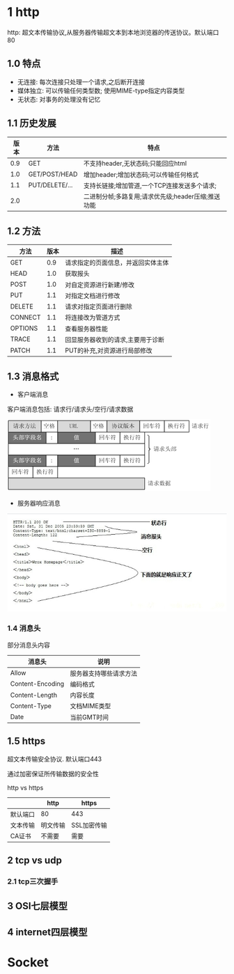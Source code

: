# 1 http

http: 超文本传输协议,从服务器传输超文本到本地浏览器的传送协议。默认端口 80

## 1.0 特点

* 无连接: 每次连接只处理一个请求,之后断开连接
* 媒体独立: 可以传输任何类型数; 使用MIME-type指定内容类型
* 无状态: 对事务的处理没有记忆

## 1.1 历史发展

| 版本 | 方法           | 特点                                               |
| ---- | -------------- | -------------------------------------------------- |
| 0.9  | GET            | 不支持header,无状态码;只能回应html                 |
| 1.0  | GET/POST/HEAD  | 增加header;增加状态码;可以传输任何格式             |
| 1.1  | PUT/DELETE/... | 支持长链接;增加管道,一个TCP连接发送多个请求;       |
| 2.0  |                | 二进制分帧;多路复用;请求优先级;header压缩;推送功能 |



## 1.2 方法

| 方法    | 版本 | 描述                               |
| ------- | ---- | ---------------------------------- |
| GET     | 0.9  | 请求指定的页面信息，并返回实体主体 |
| HEAD    | 1.0  | 获取报头                           |
| POST    | 1.0  | 对自定资源进行新建/修改            |
| PUT     | 1.1  | 对指定文档进行修改                 |
| DELETE  | 1.1  | 请求对指定页面进行删除             |
| CONNECT | 1.1  | 将连接改为管道方式                 |
| OPTIONS | 1.1  | 查看服务器性能                     |
| TRACE   | 1.1  | 回显服务器收到的请求,主要用于诊断  |
| PATCH   | 1.1  | PUT的补充,对资源进行局部修改       |



## 1.3 消息格式

* 客户端消息

客户端消息包括: 请求行/请求头/空行/请求数据

<img src="clientMsg.png" alt="binder" />



* 服务器响应消息

<img src="serverMsg.jpeg" alt="binder" />

### 1.4 消息头

部分消息头内容

| 消息头           | 说明                   |
| ---------------- | ---------------------- |
| Allow            | 服务器支持哪些请求方法 |
| Content-Encoding | 编码格式               |
| Content-Length   | 内容长度               |
| Content-Type     | 文档MIME类型           |
| Date             | 当前GMT时间            |



## 1.5 https

超文本传输安全协议. 默认端口443

通过加密保证所传输数据的安全性

http vs https

|          | http     | https       |
| -------- | -------- | ----------- |
| 默认端口 | 80       | 443         |
| 文本传输 | 明文传输 | SSL加密传输 |
| CA证书   | 不需要   | 需要        |





## 2 tcp vs udp

### 2.1 tcp三次握手

### 

## 3 OSI七层模型



## 4 internet四层模型



# Socket

